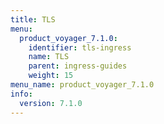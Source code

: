 ```yaml
---
title: TLS
menu:
  product_voyager_7.1.0:
    identifier: tls-ingress
    name: TLS
    parent: ingress-guides
    weight: 15
menu_name: product_voyager_7.1.0
info:
  version: 7.1.0
---
```



